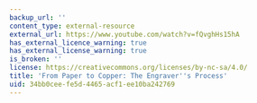 ```yaml
---
backup_url: ''
content_type: external-resource
external_url: https://www.youtube.com/watch?v=fQvghHs15hA
has_external_licence_warning: true
has_external_license_warning: true
is_broken: ''
license: https://creativecommons.org/licenses/by-nc-sa/4.0/
title: 'From Paper to Copper: The Engraver''s Process'
uid: 34bb0cee-fe5d-4465-acf1-ee10ba242769
---
```

